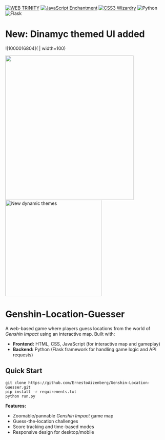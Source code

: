 [![WEB TRINITY](https://img.shields.io/badge/-WEB%20TRINITY-111111?style=for-the-badge&logo=html5&logoColor=E34F26&labelColor=000000&color=111111&animation=glow&link=https://developer.mozilla.org)](https://developer.mozilla.org) [![JavaScript Enchantment](https://img.shields.io/badge/JavaScript-F7DF1E?style=for-the-badge&logo=javascript&logoColor=black&labelColor=101010&color=F7DF1E&animation=glow&link=https://en.wikipedia.org/wiki/JavaScript)](https://en.wikipedia.org/wiki/JavaScript) [![CSS3 Wizardry](https://img.shields.io/badge/CSS3-1572B6?style=for-the-badge&logo=css3&logoColor=white&labelColor=101010&color=1572B6&animation=glow&link=https://en.wikipedia.org/wiki/CSS)](https://en.wikipedia.org/wiki/CSS)
![Python](https://img.shields.io/badge/Python-3.12-3776AB?style=for-the-badge&logo=python&logoColor=FFD43B&labelColor=3776AB&color=FFD43B) 
![Flask](https://img.shields.io/badge/Flask-2.2.5-ff9e00)

# New: Dinamyc themed UI added
![1000016804]( | width=100)

<img src="https://github.com/user-attachments/assets/2e268c45-a10e-42e2-8380-9908e2fd3792" height="450" width="400">
<img src="https://github.com/user-attachments/assets/44abc038-dd71-4f4d-9e46-758aa591d572" alt="New dynamic themes" width="300">


# Genshin-Location-Guesser
A web-based game where players guess locations from the world of *Genshin Impact* using an interactive map. Built with:  
- **Frontend:** HTML, CSS, JavaScript (for interactive map and gameplay)  
- **Backend:** Python (Flask framework for handling game logic and API requests)

## Quick Start

```shell
git clone https://github.com/ErnestoAizenberg/Genshin-Location-Guesser.git
pip install -r requirements.txt
python run.py
```

**Features:**  
- Zoomable/pannable *Genshin Impact* game map  
- Guess-the-location challenges
- Score tracking and time-based modes  
- Responsive design for desktop/mobile  
